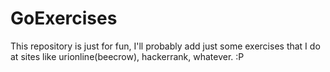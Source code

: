 # GoExercises

This repository is just for fun, I'll probably add just some exercises that I do at sites like urionline(beecrow), hackerrank, whatever. :P
